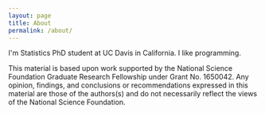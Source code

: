 ```yaml
---
layout: page
title: About
permalink: /about/
---
```


I'm Statistics PhD student at UC Davis in California. I like programming.

This material is based upon work supported by the National Science
Foundation Graduate Research Fellowship under Grant No. 1650042.
Any opinion, findings, and conclusions or recommendations expressed in
this material are those of the authors(s) and do not necessarily reflect
the views of the National Science Foundation.
